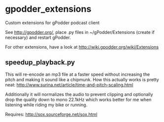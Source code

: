gpodder_extensions
==================

Custom extensions for gPodder podcast client

See http://gpodder.org/, place .py files in ~/gPodder/Extensions (create if necessary) and restart gPodder.

For other extensions, have a look at http://wiki.gpodder.org/wiki/Extensions


speedup_playback.py
-------------------

This will re-encode an mp3 file at a faster speed without increasing the pitch and
making it sound like a chipmunk. How this actually works is pretty neat:
http://www.surina.net/article/time-and-pitch-scaling.html

Additionally it will normalizes the audio to prevent clipping and optionally drop the quality down
to mono 22.1kHz which works better for me when listening while riding my bike or running.

Requires: http://sox.sourceforge.net/sox.html
